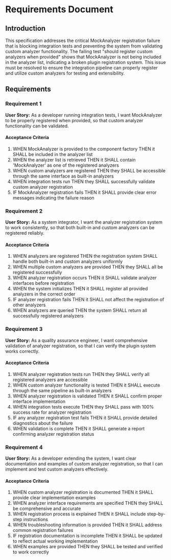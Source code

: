 # Requirements Document

## Introduction

This specification addresses the critical MockAnalyzer registration failure that is blocking integration tests and preventing the system from validating custom analyzer functionality. The failing test "should register custom analyzers when provided" shows that MockAnalyzer is not being included in the analyzer list, indicating a broken plugin registration system. This issue must be resolved to ensure the integration pipeline can properly register and utilize custom analyzers for testing and extensibility.

## Requirements

### Requirement 1

**User Story:** As a developer running integration tests, I want MockAnalyzer to be properly registered when provided, so that custom analyzer functionality can be validated.

#### Acceptance Criteria

1. WHEN MockAnalyzer is provided to the component factory THEN it SHALL be included in the analyzer list
2. WHEN the analyzer list is retrieved THEN it SHALL contain 'MockAnalyzer' as one of the registered analyzers
3. WHEN custom analyzers are registered THEN they SHALL be accessible through the same interface as built-in analyzers
4. WHEN integration tests run THEN they SHALL successfully validate custom analyzer registration
5. IF MockAnalyzer registration fails THEN it SHALL provide clear error messages indicating the failure reason

### Requirement 2

**User Story:** As a system integrator, I want the analyzer registration system to work consistently, so that both built-in and custom analyzers can be registered reliably.

#### Acceptance Criteria

1. WHEN analyzers are registered THEN the registration system SHALL handle both built-in and custom analyzers uniformly
2. WHEN multiple custom analyzers are provided THEN they SHALL all be registered successfully
3. WHEN analyzer registration occurs THEN it SHALL validate analyzer interfaces before registration
4. WHEN the system initializes THEN it SHALL register all provided analyzers in the correct order
5. IF analyzer registration fails THEN it SHALL not affect the registration of other analyzers
6. WHEN analyzers are queried THEN the system SHALL return all successfully registered analyzers

### Requirement 3

**User Story:** As a quality assurance engineer, I want comprehensive validation of analyzer registration, so that I can verify the plugin system works correctly.

#### Acceptance Criteria

1. WHEN analyzer registration tests run THEN they SHALL verify all registered analyzers are accessible
2. WHEN custom analyzer functionality is tested THEN it SHALL execute through the same pipeline as built-in analyzers
3. WHEN analyzer registration is validated THEN it SHALL confirm proper interface implementation
4. WHEN integration tests execute THEN they SHALL pass with 100% success rate for analyzer registration
5. IF any analyzer registration test fails THEN it SHALL provide detailed diagnostics about the failure
6. WHEN validation is complete THEN it SHALL generate a report confirming analyzer registration status

### Requirement 4

**User Story:** As a developer extending the system, I want clear documentation and examples of custom analyzer registration, so that I can implement and test custom analyzers effectively.

#### Acceptance Criteria

1. WHEN custom analyzer registration is documented THEN it SHALL provide clear implementation examples
2. WHEN analyzer interface requirements are specified THEN they SHALL be comprehensive and accurate
3. WHEN registration process is explained THEN it SHALL include step-by-step instructions
4. WHEN troubleshooting information is provided THEN it SHALL address common registration failures
5. IF registration documentation is incomplete THEN it SHALL be updated to reflect actual working implementation
6. WHEN examples are provided THEN they SHALL be tested and verified to work correctly